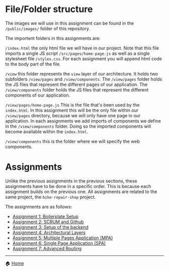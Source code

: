 # File/Folder structure

The images we will use in this assignment can be found in the `/public/images/` folder of this repository.

The importent folders in this assignments are:

`/index.html` the only html file we will have in our project. Note that this file imports a single JS script `/src/pages/home-page.js` as well as a single stylesheet file `/styles.css`. For each assignment you will append html code to the body part of the file.

`/view` this folder represents the `view` layer of our architecture. It holds two subfolders `/view/pages` and `/view/components`. The `/view/pages` folder holds the JS files that represent the different pages of our application. The `/view/components` folder holds the JS files that represent the different components of our application.

`/view/pages/home-page.js` This is the file that's been used by the `index.html`. In this assignment this will be the only file within our `/view/pages` directory, because we will only have one page in our application. In each assignments we add imports of components we define in the `/view/components` folder. Doing so the imported components will become available within the `index.html`.

`/view/components` this is the folder where we will specify the web components.

# Assignments

Unlike the previous assignments in the previous sections, these assignments have to be done in a specific order. This is because each assignment builds on the previous one. All assignments are related to the same project, the `bike-repair-shop` project.

The assignments are as follows:

* [Assignment 1: Boilerplate Setup](./assignment1.md)
* [Assignment 2: SCRUM and Github](./assignment2.md)
* [Assignment 3: Setup of the backend](./assignment3.md)
* [Assignment 4: Architectural Layers](./assignment4.md)
* [Assignment 5: Multiple Pages Application (MPA)](./assignment5.md)
* [Assignment 6: Single Page Application (SPA)](./assignment6.md)
* [Assignment 7: Advanced Routing](./assignment7.md)

---

:house: [Home](../../README.md)